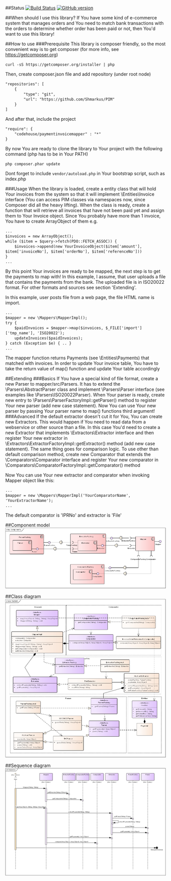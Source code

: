 ##Status
[![Build Status](https://travis-ci.org/Shmarkus/PIM.png)](https://travis-ci.org/Shmarkus/PIM)
[![GitHub version](https://img.shields.io/github/tag/shmarkus/pim.svg)](https://github.com/Shmarkus/PIM)

##When should I use this library?
If You have some kind of e-commerce system that manages orders and You need to match bank transactions with the orders
to determine whether order has been paid or not, then You'd want to use this library!

##How to use
###Prerequisite
This library is composer friendly, so the most convenient way is to get composer (for more info, see https://getcomposer.org)

    curl -sS https://getcomposer.org/installer | php

Then, create composer.json file and add repository (under root node)

    "repositories": [
        {
            "type": "git",
            "url": "https://github.com/Shmarkus/PIM"
        }
    ]
And after that, include the project

    "require": {
        "codehouse/paymentinvoicemapper" : "*"
    }
    
By now You are ready to clone the library to Your project with the following command (php has to be in Your PATH)

    php composer.phar update
    
Dont forget to include `vendor/autoload.php` in Your bootstrap script, such as index.php

###Usage
When the library is loaded, create a entity class that will hold Your invoices from the system so that it will implement
\Entities\Invoice interface (You can access PIM classes via namespaces now, since Composer did all the heavy lifting).
When the class is ready, create a function that will retrieve all invoices that have not been paid yet and assign them
to Your Invoice object. Since You probably have more than 1 invoice, You have to create ArrayObject of them e.g.

    ...
    $invoices = new ArrayObject();
    while ($item = $query->fetch(PDO::FETCH_ASSOC)) {
        $invoices->append(new YourInvoiceObject($item['amount'], $item['invoiceNo'], $item['orderNo'], $item['referenceNo']))
    }
    ...
    
By this point Your invoices are ready to be mapped, the next step is to get the payments to map with! In this example,
I assume, that user uploads a file that contains the payments from the bank. The uploaded file is in ISO20022 format.
For other formats and sources see section 'Extending'. 

In this example, user posts file from a web page, the file HTML name is import.

    ...
    $mapper = new \Mappers\MapperImpl();
    try {
        $paidInvoices = $mapper->map($invoices, $_FILE['import']['tmp_name'], 'ISO20022');
        updateInvoices($paidInvoices);
    } catch (Exception $e) { .. }
    ...
    
The mapper function returns Payments (see \Entities\Payments) that matched with invoices. In order to update Your invoice
table, You have to take the return value of map() function and update Your table accordingly

##Extending
###Basics
If You have a special kind of file format, create a new Parser to mapper/src/Parsers. It has to extend the 
\Parsers\AbstractParser class and implement \Parsers\Parser interface (see examples like \Parsers\ISO20022Parser).
When Your parser is ready, create new entry to \Parsers\ParserFactoryImpl::getParser() method to register Your new parser 
(add new case statement).
Now You can use Your new parser by passing Your parser name to map() functions third argument!
###Advanced
If the default extractor doesn't cut it for You, You can create new Extractors. This would happen if You need to read
data from a webservice or other source than a file. In this case You'd need to create a new Extractor that implements 
\Extractors\Extractor interface and then register Your new extractor in \Extractors\ExtractorFactoryImpl::getExtractor()
method (add new case statement).
The same thing goes for comparison logic. To use other than default comparison method, create new Comparator that
extends the \Comparators\Comparator interface and register Your new comparator in \Comparators\ComparatorFactoryImpl::getComparator() method

Now You can use Your new extractor and comparator when invoking Mapper object like this:

    ...
    $mapper = new \Mappers\MapperImpl('YourComparatorName', 'YourExtractorName');
    ...

The default comparator is 'IPRNo' and extractor is 'File'

##Component model
![Component diagram](https://github.com/Shmarkus/PIM/blob/master/doc/Components.png "Component diagram")

##Class diagram
![Class diagram](https://github.com/Shmarkus/PIM/blob/master/doc/System.png "Class diagram")

##Sequence diagram
![Sequence diagram](https://github.com/Shmarkus/PIM/blob/master/doc/Sequence.png "Sequence diagram")